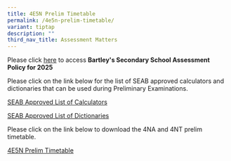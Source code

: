 ```yaml
---
title: 4E5N Prelim Timetable
permalink: /4e5n-prelim-timetable/
variant: tiptap
description: ""
third_nav_title: Assessment Matters
---
```

<p>Please click <a href="https://www.bartleysec.moe.edu.sg/assessment-plan-and-policy/" rel="noopener nofollow" target="_blank">here</a> to
access <strong>Bartley's Secondary School Assessment Policy for 2025</strong>
</p>
<p></p>
<p>Please click on the link below for the list of SEAB approved calculators
and dictionaries that can be used during Preliminary Examinations.</p>
<p><a href="https://file.go.gov.sg/seab-approvedcalculators.pdf" rel="noopener nofollow" target="_blank">SEAB Approved List of Calculators</a>
</p>
<p><a href="https://file.go.gov.sg/seab-approveddictionaries.pdf" rel="noopener nofollow" target="_blank">SEAB Approved List of Dictionaries</a>
</p>
<p></p>
<p>Please click on the link below to download the 4NA and 4NT prelim timetable.</p>
<p><a href="/files/2025_4E5N_Prelim_Timetable_V4_9_Jul.pdf" rel="noopener nofollow" target="_blank">4E5N Prelim Timetable</a>
</p>
<p></p>
<p></p>